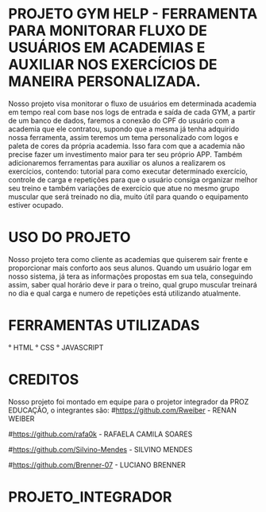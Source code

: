 # PROJETO GYM HELP - FERRAMENTA PARA MONITORAR FLUXO DE USUÁRIOS EM ACADEMIAS E AUXILIAR NOS EXERCÍCIOS DE MANEIRA PERSONALIZADA.

Nosso projeto visa monitorar o fluxo de usuários em determinada academia em tempo real com base nos logs de entrada e saída de cada GYM, a partir de um banco de dados, faremos a conexão do CPF do usuário com a academia que ele contratou, supondo que a mesma já tenha adquirido nossa ferramenta, assim teremos um tema personalizado com logos e paleta de cores da própria academia. Isso fara com que a academia não precise fazer um investimento maior para ter seu próprio APP.
Também adicionaremos ferramentas para auxiliar os alunos a realizarem os exercícios, contendo: tutorial para como executar determinado exercício, controle de carga e repetições para que o usuário consiga organizar melhor seu treino e também variações de exercício que atue no mesmo grupo muscular que será treinado no dia, muito útil para quando o equipamento estiver ocupado.

# USO DO PROJETO

Nosso projeto tera como cliente as academias que quiserem sair frente e proporcionar mais conforto aos seus alunos. Quando um usuário logar em nosso sistema, já tera as informações propostas em sua tela, conseguindo assim, saber qual horário deve ir para o treino, qual grupo muscular treinará no dia e qual carga e numero de repetições está utilizando atualmente.

# FERRAMENTAS UTILIZADAS

° HTML
° CSS
° JAVASCRIPT

# CREDITOS

Nosso projeto foi montado em equipe para o projetor integrador da PROZ EDUCAÇÃO, o integrantes são:
#https://github.com/Rweiber - RENAN WEIBER

#https://github.com/rafa0k - RAFAELA CAMILA SOARES

#https://github.com/Silvino-Mendes - SILVINO MENDES

#https://github.com/Brenner-07 - LUCIANO BRENNER
# PROJETO_INTEGRADOR
